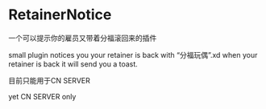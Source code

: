 # RetainerNotice

一个可以提示你的雇员又带着分福滚回来的插件

small plugin notices you your retainer is back with “分福玩偶”.xd
when your retainer is back it will send you a toast.

目前只能用于CN SERVER

yet CN SERVER only
